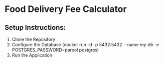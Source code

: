 # Food Delivery Fee Calculator
## Setup Instructions:
1. Clone the Repository
2. Configure the Database (docker run -d -p 5432:5432 --name my-db -e POSTGRES_PASSWORD=parool postgres)
3. Run the Application
